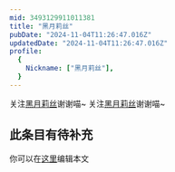```yaml
---
mid: 3493129911011381
title: "黑月莉丝"
pubDate: "2024-11-04T11:26:47.016Z"
updatedDate: "2024-11-04T11:26:47.016Z"
profile:
  {
    Nickname: ["黑月莉丝"],
  }
---
```


关注[黑月莉丝](https://space.bilibili.com/3493129911011381)谢谢喵~ 关注[黑月莉丝](https://space.bilibili.com/3493129911011381)谢谢喵~

## 此条目有待补充
你可以在[这里](https://github.com/Yuhanawa/VTuber.ICU-Content/edit/master/v/黑月莉丝/index.md)编辑本文
